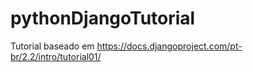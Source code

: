 # pythonDjangoTutorial

Tutorial baseado em https://docs.djangoproject.com/pt-br/2.2/intro/tutorial01/
